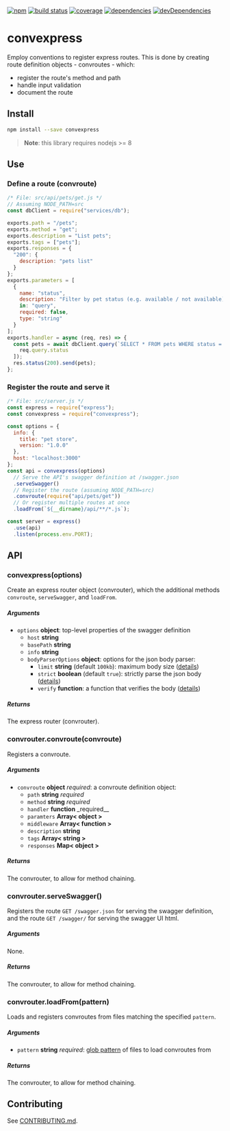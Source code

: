 [![npm](https://badge.fury.io/js/convexpress.svg)](https://badge.fury.io/js/convexpress)
[![build status](https://img.shields.io/circleci/project/github/staticdeploy/convexpress.svg)](https://circleci.com/gh/staticdeploy/convexpress)
[![coverage](https://codecov.io/github/staticdeploy/convexpress/coverage.svg?branch=master)](https://codecov.io/github/staticdeploy/convexpress?branch=master)
[![dependencies](https://david-dm.org/staticdeploy/convexpress.svg)](https://david-dm.org/staticdeploy/convexpress)
[![devDependencies](https://david-dm.org/staticdeploy/convexpress/dev-status.svg)](https://david-dm.org/staticdeploy/convexpress#info=devDependencies)

# convexpress

Employ conventions to register express routes. This is done by creating route
definition objects - convroutes - which:

- register the route's method and path
- handle input validation
- document the route

## Install

```sh
npm install --save convexpress
```

> **Note**: this library requires nodejs >= 8

## Use

### Define a route (convroute)

```js
/* File: src/api/pets/get.js */
// Assuming NODE_PATH=src
const dbClient = require("services/db");

exports.path = "/pets";
exports.method = "get";
exports.description = "List pets";
exports.tags = ["pets"];
exports.responses = {
  "200": {
    description: "pets list"
  }
};
exports.parameters = [
  {
    name: "status",
    description: "Filter by pet status (e.g. available / not available)",
    in: "query",
    required: false,
    type: "string"
  }
];
exports.handler = async (req, res) => {
  const pets = await dbClient.query(`SELECT * FROM pets WHERE status = $1`, [
    req.query.status
  ]);
  res.status(200).send(pets);
};
```

### Register the route and serve it

```js
/* File: src/server.js */
const express = require("express");
const convexpress = require("convexpress");

const options = {
  info: {
    title: "pet store",
    version: "1.0.0"
  },
  host: "localhost:3000"
};
const api = convexpress(options)
  // Serve the API's swagger definition at /swagger.json
  .serveSwagger()
  // Register the route (assuming NODE_PATH=src)
  .convroute(require("api/pets/get"))
  // Or register multiple routes at once
  .loadFrom(`${__dirname}/api/**/*.js`);

const server = express()
  .use(api)
  .listen(process.env.PORT);
```

## API

### convexpress(options)

Create an express router object (convrouter), which the additional methods
`convroute`, `serveSwagger`, and `loadFrom`.

##### Arguments

- `options` **object**: top-level properties of the swagger definition
  - `host` **string**
  - `basePath` **string**
  - `info` **string**
  - `bodyParserOptions` **object**: options for the json body parser:
    - `limit` **string** (default `100kb`): maximum body size
      ([details](https://github.com/expressjs/body-parser#limit))
    - `strict` **boolean** (default `true`): strictly parse the json body
      ([details](https://github.com/expressjs/body-parser#strict))
    - `verify` **function**: a function that verifies the body
      ([details](https://github.com/expressjs/body-parser#verify))

##### Returns

The express router (convrouter).

### convrouter.convroute(convroute)

Registers a convroute.

##### Arguments

- `convroute` **object** _required_: a convroute definition object:
  - `path` **string** _required_
  - `method` **string** _required_
  - `handler` **function** \_required\_\_
  - `paramters` **Array< object >**
  - `middleware` **Array< function >**
  - `description` **string**
  - `tags` **Array< string >**
  - `responses` **Map< object >**

##### Returns

The convrouter, to allow for method chaining.

### convrouter.serveSwagger()

Registers the route `GET /swagger.json` for serving the swagger definition, and
the route `GET /swagger/` for serving the swagger UI html.

##### Arguments

None.

##### Returns

The convrouter, to allow for method chaining.

### convrouter.loadFrom(pattern)

Loads and registers convroutes from files matching the specified `pattern`.

##### Arguments

- `pattern` **string** _required_:
  [glob pattern](https://github.com/isaacs/node-glob) of files to load
  convroutes from

##### Returns

The convrouter, to allow for method chaining.

## Contributing

See [CONTRIBUTING.md](./CONTRIBUTING.md).
